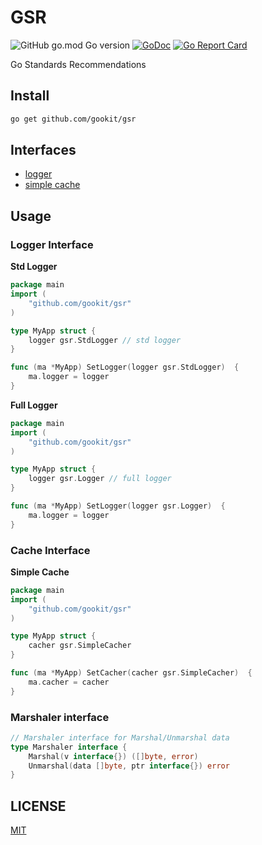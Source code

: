 # GSR

![GitHub go.mod Go version](https://img.shields.io/github/go-mod/go-version/gookit/gsr?style=flat-square)
[![GoDoc](https://godoc.org/github.com/gookit/gsr?status.svg)](https://pkg.go.dev/github.com/gookit/gsr)
[![Go Report Card](https://goreportcard.com/badge/github.com/gookit/gsr)](https://goreportcard.com/report/github.com/gookit/gsr)

Go Standards Recommendations

## Install

```bash
go get github.com/gookit/gsr
```

## Interfaces

- [logger](logger.go)
- [simple cache](simple_cache.go)

## Usage

### Logger Interface

**Std Logger**

```go
package main
import (
	"github.com/gookit/gsr"
)

type MyApp struct {
	logger gsr.StdLogger // std logger
}

func (ma *MyApp) SetLogger(logger gsr.StdLogger)  {
	ma.logger = logger
}
```

**Full Logger**

```go
package main
import (
	"github.com/gookit/gsr"
)

type MyApp struct {
	logger gsr.Logger // full logger
}

func (ma *MyApp) SetLogger(logger gsr.Logger)  {
	ma.logger = logger
}
```

### Cache Interface

**Simple Cache**

```go
package main
import (
	"github.com/gookit/gsr"
)

type MyApp struct {
	cacher gsr.SimpleCacher
}

func (ma *MyApp) SetCacher(cacher gsr.SimpleCacher)  {
	ma.cacher = cacher
}
```

### Marshaler interface

```go
// Marshaler interface for Marshal/Unmarshal data
type Marshaler interface {
	Marshal(v interface{}) ([]byte, error)
	Unmarshal(data []byte, ptr interface{}) error
}
```

## LICENSE

[MIT](LICENSE)
